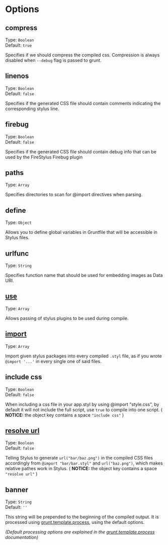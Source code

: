 # Options

## compress
Type: `Boolean`  
Default: `true`

Specifies if we should compress the compiled css. Compression is always disabled when `--debug` flag is passed to grunt.

## linenos
Type: `Boolean`  
Default: `false`

Specifies if the generated CSS file should contain comments indicating the corresponding stylus line.

## firebug
Type: `Boolean`  
Default: `false`

Specifies if the generated CSS file should contain debug info that can be used by the FireStylus Firebug plugin

## paths
Type: `Array`

Specifies directories to scan for @import directives when parsing.

## define
Type: `Object`

Allows you to define global variables in Gruntfile that will be accessible in Stylus files.

## urlfunc
Type: `String`

Specifies function name that should be used for embedding images as Data URI.

## [use](https://github.com/LearnBoost/stylus/blob/master/docs/js.md#usefn)
Type: `Array`

Allows passing of stylus plugins to be used during compile.

## [import](https://github.com/LearnBoost/stylus/blob/master/docs/js.md#importpath)
Type: `Array`

Import given stylus packages into every compiled `.styl` file, as if you wrote `@import '...'`
in every single one of said files.

## include css
Type: `Boolean`  
Default: `false`

When including a css file in your app.styl by using @import "style.css", by default it will not include the full script, use `true` to compile into one script. ( **NOTICE:** the object key contains a space `"include css"` )

## [resolve url](http://learnboost.github.io/stylus/docs/executable.html#resolving-relative-urls-inside-imports)
Type: `Boolean`  
Default: `false`

Telling Stylus to generate `url("bar/baz.png")` in the compiled CSS files accordingly from `@import "bar/bar.styl"` and `url("baz.png")`, which makes relative pathes work in Stylus. ( **NOTICE:** the object key contains a space `"resolve url"` )

## banner
Type: `String`  
Default: `''`

This string will be prepended to the beginning of the compiled output. It is processed using [grunt.template.process][], using the default options.

_(Default processing options are explained in the [grunt.template.process][] documentation)_

[grunt.template.process]: https://github.com/gruntjs/grunt/wiki/grunt.template#wiki-grunt-template-process
